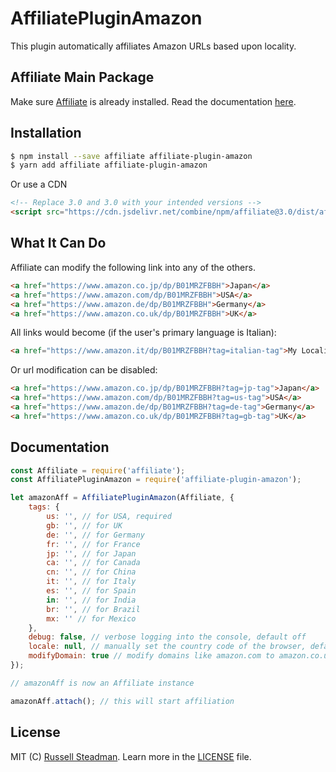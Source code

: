 # AffiliatePluginAmazon
This plugin automatically affiliates Amazon URLs based upon locality.

## Affiliate Main Package

Make sure [Affiliate](https://affiliate.js.org/) is already installed. Read the documentation [here](https://affiliate.js.org/).

## Installation

```bash
$ npm install --save affiliate affiliate-plugin-amazon
$ yarn add affiliate affiliate-plugin-amazon
```

Or use a CDN
```html
<!-- Replace 3.0 and 3.0 with your intended versions -->
<script src="https://cdn.jsdelivr.net/combine/npm/affiliate@3.0/dist/affiliate.js,npm/affiliate-plugin-amazon@3.0/dist/plugin.js"></script>
```

## What It Can Do

Affiliate can modify the following link into any of the others.
```html
<a href="https://www.amazon.co.jp/dp/B01MRZFBBH">Japan</a>
<a href="https://www.amazon.com/dp/B01MRZFBBH">USA</a>
<a href="https://www.amazon.de/dp/B01MRZFBBH">Germany</a>
<a href="https://www.amazon.co.uk/dp/B01MRZFBBH">UK</a>
```

All links would become (if the user's primary language is Italian):
```html
<a href="https://www.amazon.it/dp/B01MRZFBBH?tag=italian-tag">My Locality</a>
```

Or url modification can be disabled:
```html
<a href="https://www.amazon.co.jp/dp/B01MRZFBBH?tag=jp-tag">Japan</a>
<a href="https://www.amazon.com/dp/B01MRZFBBH?tag=us-tag">USA</a>
<a href="https://www.amazon.de/dp/B01MRZFBBH?tag=de-tag">Germany</a>
<a href="https://www.amazon.co.uk/dp/B01MRZFBBH?tag=gb-tag">UK</a>
```

## Documentation

```js
const Affiliate = require('affiliate'); 
const AffiliatePluginAmazon = require('affiliate-plugin-amazon'); 

let amazonAff = AffiliatePluginAmazon(Affiliate, {
    tags: {
        us: '', // for USA, required
        gb: '', // for UK
        de: '', // for Germany
        fr: '', // for France
        jp: '', // for Japan
        ca: '', // for Canada
        cn: '', // for China
        it: '', // for Italy
        es: '', // for Spain
        in: '', // for India
        br: '', // for Brazil
        mx: '' // for Mexico
    },
    debug: false, // verbose logging into the console, default off
    locale: null, // manually set the country code of the browser, default automatic
    modifyDomain: true // modify domains like amazon.com to amazon.co.uk based on locale, default on
});

// amazonAff is now an Affiliate instance

amazonAff.attach(); // this will start affiliation
```

## License

MIT (C) [Russell Steadman](https://www.russellsteadman.com/?utm_source=aff_amz_repo&utm_medium=copyright). Learn more in the [LICENSE](https://github.com/teamtofu/affiliate-plugin-amazon/blob/master/LICENSE) file.
